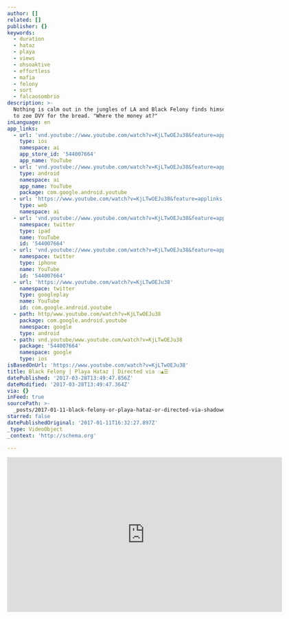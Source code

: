 ```yaml
---
author: []
related: []
publisher: {}
keywords:
  - duration
  - hataz
  - playa
  - views
  - ohsoaktive
  - effortless
  - mafia
  - felony
  - sort
  - falcaosombrio
description: >-
  Nothing is calm out in the jungles of LA and Black Felony finds himself having
  to zoe DVY for the bread. "Where the money at?"
inLanguage: en
app_links:
  - url: 'vnd.youtube://www.youtube.com/watch?v=KjLTwOEJu38&feature=applinks'
    type: ios
    namespace: ai
    app_store_id: '544007664'
    app_name: YouTube
  - url: 'vnd.youtube://www.youtube.com/watch?v=KjLTwOEJu38&feature=applinks'
    type: android
    namespace: ai
    app_name: YouTube
    package: com.google.android.youtube
  - url: 'https://www.youtube.com/watch?v=KjLTwOEJu38&feature=applinks'
    type: web
    namespace: ai
  - url: 'vnd.youtube://www.youtube.com/watch?v=KjLTwOEJu38&feature=applinks'
    namespace: twitter
    type: ipad
    name: YouTube
    id: '544007664'
  - url: 'vnd.youtube://www.youtube.com/watch?v=KjLTwOEJu38&feature=applinks'
    namespace: twitter
    type: iphone
    name: YouTube
    id: '544007664'
  - url: 'https://www.youtube.com/watch?v=KjLTwOEJu38'
    namespace: twitter
    type: googleplay
    name: YouTube
    id: com.google.android.youtube
  - path: http/www.youtube.com/watch?v=KjLTwOEJu38
    package: com.google.android.youtube
    namespace: google
    type: android
  - path: vnd.youtube/www.youtube.com/watch?v=KjLTwOEJu38
    package: '544007664'
    namespace: google
    type: ios
isBasedOnUrl: 'https://www.youtube.com/watch?v=KjLTwOEJu38'
title: Black Felony | Playa Hataz | Directed via ❍▲☰
datePublished: '2017-03-28T13:49:47.856Z'
dateModified: '2017-03-28T13:49:47.364Z'
via: {}
inFeed: true
sourcePath: >-
  _posts/2017-01-11-black-felony-or-playa-hataz-or-directed-via-shadowed-circleup-pointing-triangletrigram-for-heaven.md
starred: false
datePublishedOriginal: '2017-01-11T16:32:27.897Z'
_type: VideoObject
_context: 'http://schema.org'

---
```

<iframe src="https://cdn.embedly.com/widgets/media.html?src=https%3A%2F%2Fwww.youtube.com%2Fembed%2FKjLTwOEJu38%3Ffeature%3Doembed&amp;url=http%3A%2F%2Fwww.youtube.com%2Fwatch%3Fv%3DKjLTwOEJu38&amp;image=https%3A%2F%2Fi.ytimg.com%2Fvi%2FKjLTwOEJu38%2Fhqdefault.jpg&amp;key=b7d04c9b404c499eba89ee7072e1c4f7&amp;type=text%2Fhtml&amp;schema=youtube" width="640" height="360" scrolling="no" frameborder="0" allowfullscreen="" style=""></iframe>